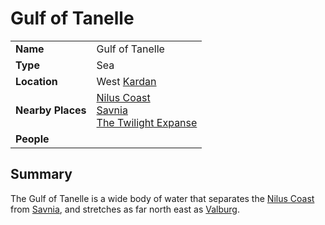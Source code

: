 # Gulf of Tanelle

|||
| --- | --- |
| **Name** | Gulf of Tanelle | place.4
| **Type** | Sea |
| **Location** | West [Kardan](../continents-islands/kardan.md) |
| **Nearby Places** | [Nilus Coast](../../../civilisations/nilsavnic-alliance/states/nilus-coast.md)<br>[Savnia](../../../civilisations/nilsavnic-alliance/states/savnia.md)<br>[The Twilight Expanse](the-twilight-expanse.md) |
| **People** | |

## Summary

The Gulf of Tanelle is a wide body of water that separates the [Nilus Coast](../../../civilisations/nilsavnic-alliance/states/nilus-coast.md) from [Savnia](../../../civilisations/nilsavnic-alliance/states/savnia.md), and stretches as far north east as [Valburg](../../../civilisations/nilsavnic-alliance/states/valburg.md).
